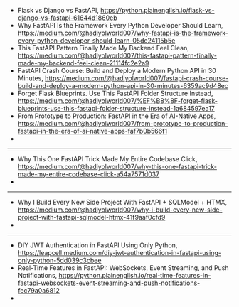 

- Flask vs Django vs FastAPI, https://python.plainenglish.io/flask-vs-django-vs-fastapi-61644d1860eb
- Why FastAPI Is the Framework Every Python Developer Should Learn, https://medium.com/@hadiyolworld007/why-fastapi-is-the-framework-every-python-developer-should-learn-05de24115b5e
- This FastAPI Pattern Finally Made My Backend Feel Clean, https://medium.com/@hadiyolworld007/this-fastapi-pattern-finally-made-my-backend-feel-clean-21114fc2e2a9
- FastAPI Crash Course: Build and Deploy a Modern Python API in 30 Minutes, https://medium.com/@hadiyolworld007/fastapi-crash-course-build-and-deploy-a-modern-python-api-in-30-minutes-6359ac9d48ec
- Forget Flask Blueprints. Use This FastAPI Folder Structure Instead, https://medium.com/@hadiyolworld007/%EF%B8%8F-forget-flask-blueprints-use-this-fastapi-folder-structure-instead-1a684597ea17
- From Prototype to Production: FastAPI in the Era of AI-Native Apps, https://medium.com/@hadiyolworld007/from-prototype-to-production-fastapi-in-the-era-of-ai-native-apps-faf7b0b566f1
- 

----------------------------

-  Why This One FastAPI Trick Made My Entire Codebase Click, https://medium.com/@hadiyolworld007/why-this-one-fastapi-trick-made-my-entire-codebase-click-a54a7571d037
-  


----------------------------------------

- Why I Build Every New Side Project With FastAPI + SQLModel + HTMX, https://medium.com/@hadiyolworld007/why-i-build-every-new-side-project-with-fastapi-sqlmodel-htmx-41f9aaf0cfd9
- 


----------------------

- DIY JWT Authentication in FastAPI Using Only Python, https://leapcell.medium.com/diy-jwt-authentication-in-fastapi-using-only-python-5dd039c3cbee
- Real-Time Features in FastAPI: WebSockets, Event Streaming, and Push Notifications, https://python.plainenglish.io/real-time-features-in-fastapi-websockets-event-streaming-and-push-notifications-fec79a0a6812
- 
